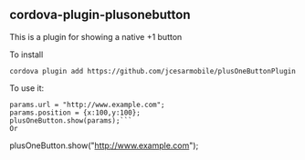cordova-plugin-plusonebutton
------------------------

This is a plugin for showing a native +1 button

To install

```cordova plugin add https://github.com/jcesarmobile/plusOneButtonPlugin```

To use it:

```var params = {};
params.url = "http://www.example.com";
params.position = {x:100,y:100};
plusOneButton.show(params);```
Or
```
plusOneButton.show("http://www.example.com");
```
